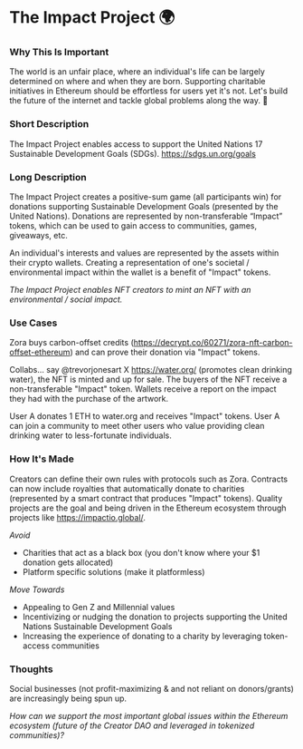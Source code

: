 # The Impact Project 🌍

### Why This Is Important

The world is an unfair place, where an individual's life can be largely determined on where and when they are born. Supporting charitable initiatives in Ethereum should be effortless for users yet it's not. Let's build the future of the internet and tackle global problems along the way. 🚀

### Short Description

The Impact Project enables access to support the United Nations 17 Sustainable Development Goals (SDGs). https://sdgs.un.org/goals

### Long  Description

The Impact Project creates a positive-sum game (all participants win) for donations supporting Sustainable Development Goals (presented by the United Nations). Donations are represented by non-transferable “Impact” tokens, which can be used to gain access to communities, games, giveaways, etc.

An individual's interests and values are represented by the assets within their crypto wallets. Creating a representation of one's societal / environmental impact within the wallet is a benefit of "Impact" tokens.

*The Impact Project enables NFT creators to mint an NFT with an environmental / social impact.*

### Use Cases 

Zora buys carbon-offset credits (https://decrypt.co/60271/zora-nft-carbon-offset-ethereum) and can prove their donation via "Impact" tokens. 

Collabs... say @trevorjonesart X https://water.org/ (promotes clean drinking water), the NFT is minted and up for sale. The buyers of the NFT receive a non-transferable "Impact" token. Wallets receive a report on the impact they had with the purchase of the artwork. 

User A donates 1 ETH to water.org and receives "Impact" tokens. User A can join a community to meet other users who value providing clean drinking water to less-fortunate individuals. 

### How It's Made

Creators can define their own rules with protocols such as Zora. Contracts can now include royalties that automatically donate to charities (represented by a smart contract that produces "Impact" tokens). Quality projects are the goal and being driven in the Ethereum ecosystem through projects like https://impactio.global/. 

*Avoid*
  - Charities that act as a black box (you don't know where your $1 donation gets allocated)
  - Platform specific solutions (make it platformless)

*Move Towards* 
  - Appealing to Gen Z and Millennial values
  - Incentivizing or nudging the donation to projects supporting the United Nations Sustainable Development Goals
  - Increasing the experience of donating to a charity by leveraging token-access communities 

### Thoughts

Social businesses (not profit-maximizing & and not reliant on donors/grants) are increasingly being spun up. 

*How can we support the most important global issues within the Ethereum ecosystem (future of the Creator DAO and leveraged in tokenized communities)?*
